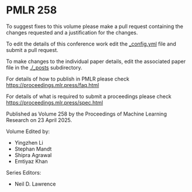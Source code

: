 # PMLR 258

To suggest fixes to this volume please make a pull request containing the changes requested and a justification for the changes.

To edit the details of this conference work edit the [_config.yml](./_config.yml) file and submit a pull request.

To make changes to the individual paper details, edit the associated paper file in the [./_posts](./_posts) subdirectory.

For details of how to publish in PMLR please check https://proceedings.mlr.press/faq.html

For details of what is required to submit a proceedings please check https://proceedings.mlr.press/spec.html



Published as Volume 258 by the Proceedings of Machine Learning Research on 23 April 2025.

Volume Edited by:
  * Yingzhen Li
  * Stephan Mandt
  * Shipra Agrawal
  * Emtiyaz Khan

Series Editors:
  * Neil D. Lawrence
